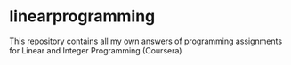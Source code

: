 linearprogramming
=================

This repository contains all my own answers of programming assignments for Linear and Integer Programming (Coursera)
